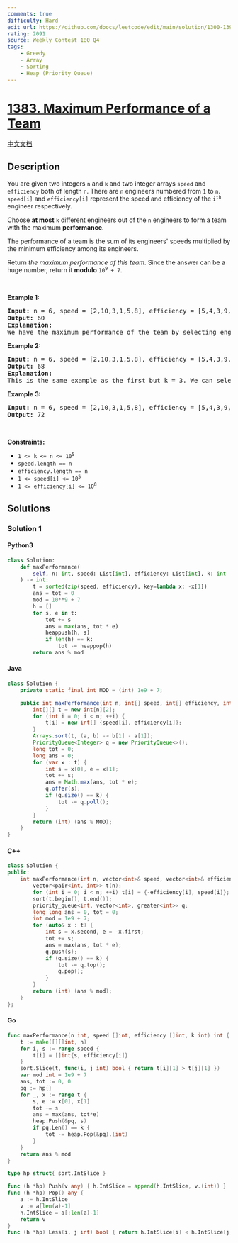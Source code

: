 ```yaml
---
comments: true
difficulty: Hard
edit_url: https://github.com/doocs/leetcode/edit/main/solution/1300-1399/1383.Maximum%20Performance%20of%20a%20Team/README_EN.md
rating: 2091
source: Weekly Contest 180 Q4
tags:
    - Greedy
    - Array
    - Sorting
    - Heap (Priority Queue)
---
```


<!-- problem:start -->

# [1383. Maximum Performance of a Team](https://leetcode.com/problems/maximum-performance-of-a-team)

[中文文档](/solution/1300-1399/1383.Maximum%20Performance%20of%20a%20Team/README.md)

## Description

<!-- description:start -->

<p>You are given two integers <code>n</code> and <code>k</code> and two integer arrays <code>speed</code> and <code>efficiency</code> both of length <code>n</code>. There are <code>n</code> engineers numbered from <code>1</code> to <code>n</code>. <code>speed[i]</code> and <code>efficiency[i]</code> represent the speed and efficiency of the <code>i<sup>th</sup></code> engineer respectively.</p>

<p>Choose <strong>at most</strong> <code>k</code> different engineers out of the <code>n</code> engineers to form a team with the maximum <strong>performance</strong>.</p>

<p>The performance of a team is the sum of its engineers&#39; speeds multiplied by the minimum efficiency among its engineers.</p>

<p>Return <em>the maximum performance of this team</em>. Since the answer can be a huge number, return it <strong>modulo</strong> <code>10<sup>9</sup> + 7</code>.</p>

<p>&nbsp;</p>
<p><strong class="example">Example 1:</strong></p>

<pre>
<strong>Input:</strong> n = 6, speed = [2,10,3,1,5,8], efficiency = [5,4,3,9,7,2], k = 2
<strong>Output:</strong> 60
<strong>Explanation:</strong> 
We have the maximum performance of the team by selecting engineer 2 (with speed=10 and efficiency=4) and engineer 5 (with speed=5 and efficiency=7). That is, performance = (10 + 5) * min(4, 7) = 60.
</pre>

<p><strong class="example">Example 2:</strong></p>

<pre>
<strong>Input:</strong> n = 6, speed = [2,10,3,1,5,8], efficiency = [5,4,3,9,7,2], k = 3
<strong>Output:</strong> 68
<strong>Explanation:
</strong>This is the same example as the first but k = 3. We can select engineer 1, engineer 2 and engineer 5 to get the maximum performance of the team. That is, performance = (2 + 10 + 5) * min(5, 4, 7) = 68.
</pre>

<p><strong class="example">Example 3:</strong></p>

<pre>
<strong>Input:</strong> n = 6, speed = [2,10,3,1,5,8], efficiency = [5,4,3,9,7,2], k = 4
<strong>Output:</strong> 72
</pre>

<p>&nbsp;</p>
<p><strong>Constraints:</strong></p>

<ul>
	<li><code>1 &lt;= k &lt;= n &lt;= 10<sup>5</sup></code></li>
	<li><code>speed.length == n</code></li>
	<li><code>efficiency.length == n</code></li>
	<li><code>1 &lt;= speed[i] &lt;= 10<sup>5</sup></code></li>
	<li><code>1 &lt;= efficiency[i] &lt;= 10<sup>8</sup></code></li>
</ul>

<!-- description:end -->

## Solutions

<!-- solution:start -->

### Solution 1

<!-- tabs:start -->

#### Python3

```python
class Solution:
    def maxPerformance(
        self, n: int, speed: List[int], efficiency: List[int], k: int
    ) -> int:
        t = sorted(zip(speed, efficiency), key=lambda x: -x[1])
        ans = tot = 0
        mod = 10**9 + 7
        h = []
        for s, e in t:
            tot += s
            ans = max(ans, tot * e)
            heappush(h, s)
            if len(h) == k:
                tot -= heappop(h)
        return ans % mod
```

#### Java

```java
class Solution {
    private static final int MOD = (int) 1e9 + 7;

    public int maxPerformance(int n, int[] speed, int[] efficiency, int k) {
        int[][] t = new int[n][2];
        for (int i = 0; i < n; ++i) {
            t[i] = new int[] {speed[i], efficiency[i]};
        }
        Arrays.sort(t, (a, b) -> b[1] - a[1]);
        PriorityQueue<Integer> q = new PriorityQueue<>();
        long tot = 0;
        long ans = 0;
        for (var x : t) {
            int s = x[0], e = x[1];
            tot += s;
            ans = Math.max(ans, tot * e);
            q.offer(s);
            if (q.size() == k) {
                tot -= q.poll();
            }
        }
        return (int) (ans % MOD);
    }
}
```

#### C++

```cpp
class Solution {
public:
    int maxPerformance(int n, vector<int>& speed, vector<int>& efficiency, int k) {
        vector<pair<int, int>> t(n);
        for (int i = 0; i < n; ++i) t[i] = {-efficiency[i], speed[i]};
        sort(t.begin(), t.end());
        priority_queue<int, vector<int>, greater<int>> q;
        long long ans = 0, tot = 0;
        int mod = 1e9 + 7;
        for (auto& x : t) {
            int s = x.second, e = -x.first;
            tot += s;
            ans = max(ans, tot * e);
            q.push(s);
            if (q.size() == k) {
                tot -= q.top();
                q.pop();
            }
        }
        return (int) (ans % mod);
    }
};
```

#### Go

```go
func maxPerformance(n int, speed []int, efficiency []int, k int) int {
	t := make([][]int, n)
	for i, s := range speed {
		t[i] = []int{s, efficiency[i]}
	}
	sort.Slice(t, func(i, j int) bool { return t[i][1] > t[j][1] })
	var mod int = 1e9 + 7
	ans, tot := 0, 0
	pq := hp{}
	for _, x := range t {
		s, e := x[0], x[1]
		tot += s
		ans = max(ans, tot*e)
		heap.Push(&pq, s)
		if pq.Len() == k {
			tot -= heap.Pop(&pq).(int)
		}
	}
	return ans % mod
}

type hp struct{ sort.IntSlice }

func (h *hp) Push(v any) { h.IntSlice = append(h.IntSlice, v.(int)) }
func (h *hp) Pop() any {
	a := h.IntSlice
	v := a[len(a)-1]
	h.IntSlice = a[:len(a)-1]
	return v
}
func (h *hp) Less(i, j int) bool { return h.IntSlice[i] < h.IntSlice[j] }
```

<!-- tabs:end -->

<!-- solution:end -->

<!-- problem:end -->
